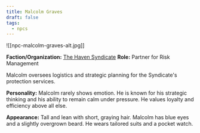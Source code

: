 ```yaml
---
title: Malcolm Graves
draft: false
tags:
  - npcs
---
```

![[npc-malcolm-graves-alt.jpg]]

**Faction/Organization:** [The Haven Syndicate](the-haven-syndicate.md)
**Role:** Partner for Risk Management

Malcolm oversees logistics and strategic planning for the Syndicate's protection services.

**Personality:** Malcolm rarely shows emotion. He is known for his strategic thinking and his ability to remain calm under pressure. He values loyalty and efficiency above all else.

**Appearance:** Tall and lean with short, graying hair. Malcolm has blue eyes and a slightly overgrown beard. He wears tailored suits and a pocket watch.